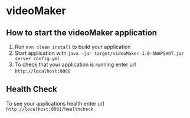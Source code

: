 # videoMaker

How to start the videoMaker application
---

1. Run `mvn clean install` to build your application
1. Start application with `java -jar target/videoMaker-1.0-SNAPSHOT.jar server config.yml`
1. To check that your application is running enter url `http://localhost:8080`

Health Check
---

To see your applications health enter url `http://localhost:8081/healthcheck`
